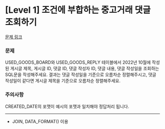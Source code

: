 # [Level 1] 조건에 부합하는 중고거래 댓글 조회하기

[문제 링크](https://school.programmers.co.kr/learn/courses/30/lessons/164673)


### 문제
USED_GOODS_BOARD와 USED_GOODS_REPLY 테이블에서 2022년 10월에 작성된 게시글 제목, 게시글 ID, 댓글 ID, 댓글 작성자 ID, 댓글 내용, 댓글 작성일을 조회하는 SQL문을 작성해주세요. 결과는 댓글 작성일을 기준으로 오름차순 정렬해주시고, 댓글 작성일이 같다면 게시글 제목을 기준으로 오름차순 정렬해주세요.

### 주의사항
CREATED_DATE의 포맷이 예시의 포맷과 일치해야 정답처리 됩니다.

---
* JOIN, DATA_FORMAT() 이용
